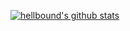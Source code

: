 [![hellbound's github stats](https://github-readme-stats.vercel.app/api?username=hellbound1337)](https://github.com/anuraghazra/github-readme-stats)
